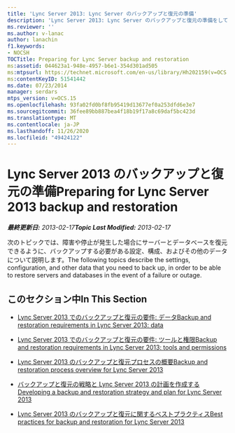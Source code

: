```yaml
---
title: 'Lync Server 2013: Lync Server のバックアップと復元の準備'
description: 'Lync Server 2013: Lync Server のバックアップと復元の準備をしています。'
ms.reviewer: ''
ms.author: v-lanac
author: lanachin
f1.keywords:
- NOCSH
TOCTitle: Preparing for Lync Server backup and restoration
ms:assetid: 044623a1-948e-4957-b6e1-354d301ad505
ms:mtpsurl: https://technet.microsoft.com/en-us/library/Hh202159(v=OCS.15)
ms:contentKeyID: 51541442
ms.date: 07/23/2014
manager: serdars
mtps_version: v=OCS.15
ms.openlocfilehash: 93fa02fd0bf8fb95419d13677ef0a253dfd6e3e7
ms.sourcegitcommit: 36fee89bb887bea4f18b19f17a8c69daf5bc423d
ms.translationtype: MT
ms.contentlocale: ja-JP
ms.lasthandoff: 11/26/2020
ms.locfileid: "49424122"
---
```

# <a name="preparing-for-lync-server-2013-backup-and-restoration"></a><span data-ttu-id="00a02-103">Lync Server 2013 のバックアップと復元の準備</span><span class="sxs-lookup"><span data-stu-id="00a02-103">Preparing for Lync Server 2013 backup and restoration</span></span>

<div data-xmlns="http://www.w3.org/1999/xhtml">

<div class="topic" data-xmlns="http://www.w3.org/1999/xhtml" data-msxsl="urn:schemas-microsoft-com:xslt" data-cs="https://msdn.microsoft.com/">

<div data-asp="https://msdn2.microsoft.com/asp">



</div>

<div id="mainSection">

<div id="mainBody"><span data-ttu-id="00a02-104">

<span> </span></span><span class="sxs-lookup"><span data-stu-id="00a02-104">

<span> </span></span></span>

<span data-ttu-id="00a02-105">_**最終更新日:** 2013-02-17_</span><span class="sxs-lookup"><span data-stu-id="00a02-105">_**Topic Last Modified:** 2013-02-17_</span></span>

<span data-ttu-id="00a02-106">次のトピックでは、障害や停止が発生した場合にサーバーとデータベースを復元できるように、バックアップする必要がある設定、構成、およびその他のデータについて説明します。</span><span class="sxs-lookup"><span data-stu-id="00a02-106">The following topics describe the settings, configuration, and other data that you need to back up, in order to be able to restore servers and databases in the event of a failure or outage.</span></span>

<div>

## <a name="in-this-section"></a><span data-ttu-id="00a02-107">このセクション中</span><span class="sxs-lookup"><span data-stu-id="00a02-107">In This Section</span></span>

  - [<span data-ttu-id="00a02-108">Lync Server 2013 でのバックアップと復元の要件: データ</span><span class="sxs-lookup"><span data-stu-id="00a02-108">Backup and restoration requirements in Lync Server 2013: data</span></span>](lync-server-2013-backup-and-restoration-requirements-data.md)

  - [<span data-ttu-id="00a02-109">Lync Server 2013 でのバックアップと復元の要件: ツールと権限</span><span class="sxs-lookup"><span data-stu-id="00a02-109">Backup and restoration requirements in Lync Server 2013: tools and permissions</span></span>](lync-server-2013-backup-and-restoration-requirements-tools-and-permissions.md)

  - [<span data-ttu-id="00a02-110">Lync Server 2013 のバックアップと復元プロセスの概要</span><span class="sxs-lookup"><span data-stu-id="00a02-110">Backup and restoration process overview for Lync Server 2013</span></span>](lync-server-2013-backup-and-restoration-process-overview.md)

  - [<span data-ttu-id="00a02-111">バックアップと復元の戦略と Lync Server 2013 の計画を作成する</span><span class="sxs-lookup"><span data-stu-id="00a02-111">Developing a backup and restoration strategy and plan for Lync Server 2013</span></span>](lync-server-2013-developing-a-backup-and-restoration-strategy-and-plan.md)

  - [<span data-ttu-id="00a02-112">Lync Server 2013 のバックアップと復元に関するベストプラクティス</span><span class="sxs-lookup"><span data-stu-id="00a02-112">Best practices for backup and restoration for Lync Server 2013</span></span>](lync-server-2013-best-practices-for-backup-and-restoration.md)

<span data-ttu-id="00a02-113"></div>

</div>

<span> </span>

</div>

</div>

</span><span class="sxs-lookup"><span data-stu-id="00a02-113"></div>

</div>

<span> </span>

</div>

</div>

</span></span></div>

